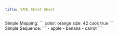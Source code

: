```yaml
---
title: YAML Cheat Sheet
---
```


<div class="row">
<div class="col-md-6" markdown="1">
Simple Mapping:
```
color: orange
size: 42
cool: true
```
</div>

<div class="col-md-6" markdown="1">
Simple Sequence:
```
- apple
- banana
- carrot
```
</div>
</div>
